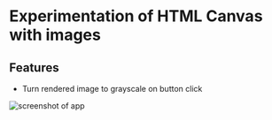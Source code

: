# Experimentation of HTML Canvas with images

## Features
- Turn rendered image to grayscale on button click

![screenshot of app](screenshot.png)
